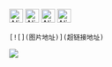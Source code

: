 

<img src="https://cdn.jsdelivr.net/gh/baib-web/img/Android-Emblem.png" alt="Alien Monster" height="25" />  <img src="https://cdn.jsdelivr.net/gh/baib-web/img/ne6ukkej06t71.png" alt="Alien Monster" height="25" /> <img src="https://cdn.jsdelivr.net/gh/baib-web/img/Apple%20Store.png" alt="Alien Monster" height="25" /> <img src="https://cdn.jsdelivr.net/gh/baib-web/img/Finder_Icon_macOS_Big_Sur.png" alt="Alien Monster" height="25" />

```
[![](图片地址)](超链接地址)
```
[![](https://3acf33aa.telegraph-image-bnz.pages.dev/file/f959f77abb5efafdb3b3b.png)](https://tr.m.wikipedia.org/wiki/Dosya:Finder_Icon_macOS_Big_Sur.png)
